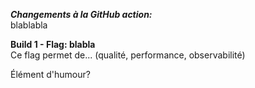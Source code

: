 ***Changements à la GitHub action:***  
blablabla  
  
**Build 1 - Flag: blabla**  
Ce flag permet de... (qualité, performance, observabilité)  


Élément d'humour?

